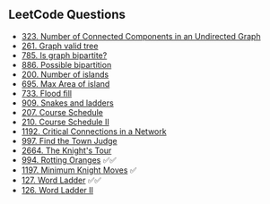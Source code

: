 ## LeetCode Questions

- [323. Number of Connected Components in an Undirected Graph](https://leetcode.com/problems/number-of-connected-components-in-an-undirected-graph/)
- [261. Graph valid tree](https://leetcode.com/problems/graph-valid-tree/)
- [785. Is graph bipartite?](https://leetcode.com/problems/is-graph-bipartite/)
- [886. Possible bipartition](https://leetcode.com/problems/possible-bipartition/)
- [200. Number of islands](https://leetcode.com/problems/number-of-islands/)
- [695. Max Area of island](https://leetcode.com/problems/max-area-of-island/)
- [733. Flood fill](https://leetcode.com/problems/flood-fill/)
- [909. Snakes and ladders](https://leetcode.com/problems/snakes-and-ladders/)
- [207. Course Schedule](https://leetcode.com/problems/course-schedule/)
- [210. Course Schedule II](https://leetcode.com/problems/course-schedule-ii/)
- [1192. Critical Connections in a Network](https://leetcode.com/problems/critical-connections-in-a-network/)
- [997. Find the Town Judge](https://leetcode.com/problems/find-the-town-judge/)
- [2664. The Knight's Tour](https://leetcode.com/problems/the-knights-tour/)
- [994. Rotting Oranges](https://leetcode.com/problems/rotting-oranges/) ✅✅
- [1197. Minimum Knight Moves](https://leetcode.com/problems/minimum-knight-moves/) ✅
- [127. Word Ladder](https://leetcode.com/problems/word-ladder/) ✅✅
- [126. Word Ladder II](https://leetcode.com/problems/word-ladder-ii/)
